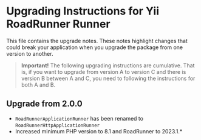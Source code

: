 # Upgrading Instructions for Yii RoadRunner Runner

This file contains the upgrade notes. These notes highlight changes that could break your
application when you upgrade the package from one version to another.

> **Important!** The following upgrading instructions are cumulative. That is, if you want
> to upgrade from version A to version C and there is version B between A and C, you need
> to following the instructions for both A and B.

## Upgrade from 2.0.0

- `RoadRunnerApplicationRunner` has been renamed to `RoadRunnerHttpApplicationRunner`
- Increased minimum PHP version to 8.1 and RoadRunner to 2023.1.*
